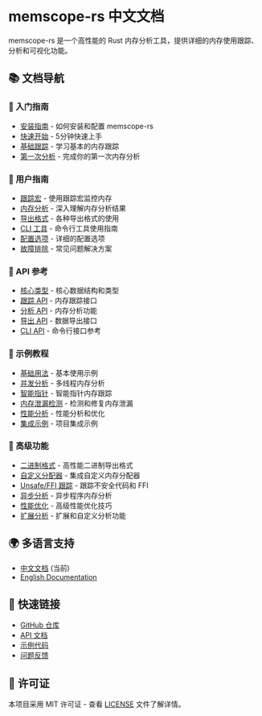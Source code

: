 # memscope-rs 中文文档

memscope-rs 是一个高性能的 Rust 内存分析工具，提供详细的内存使用跟踪、分析和可视化功能。

## 📚 文档导航

### 🚀 入门指南
- [安装指南](getting-started/installation.md) - 如何安装和配置 memscope-rs
- [快速开始](getting-started/quick-start.md) - 5分钟快速上手
- [基础跟踪](getting-started/basic-tracking.md) - 学习基本的内存跟踪
- [第一次分析](getting-started/first-analysis.md) - 完成你的第一次内存分析

### 📖 用户指南
- [跟踪宏](user-guide/tracking-macros.md) - 使用跟踪宏监控内存
- [内存分析](user-guide/memory-analysis.md) - 深入理解内存分析结果
- [导出格式](user-guide/export-formats.md) - 各种导出格式的使用
- [CLI 工具](user-guide/cli-tools.md) - 命令行工具使用指南
- [配置选项](user-guide/configuration.md) - 详细的配置选项
- [故障排除](user-guide/troubleshooting.md) - 常见问题解决方案

### 🔧 API 参考
- [核心类型](api-reference/core-types.md) - 核心数据结构和类型
- [跟踪 API](api-reference/tracking-api.md) - 内存跟踪接口
- [分析 API](api-reference/analysis-api.md) - 内存分析功能
- [导出 API](api-reference/export-api.md) - 数据导出接口
- [CLI API](api-reference/cli-api.md) - 命令行接口参考

### 📝 示例教程
- [基础用法](examples/basic-usage.md) - 基本使用示例
- [并发分析](examples/concurrent-analysis.md) - 多线程内存分析
- [智能指针](examples/smart-pointers.md) - 智能指针内存跟踪
- [内存泄漏检测](examples/memory-leak-detection.md) - 检测和修复内存泄漏
- [性能分析](examples/performance-profiling.md) - 性能分析和优化
- [集成示例](examples/integration-examples.md) - 项目集成示例

### 🚀 高级功能
- [二进制格式](advanced/binary-format.md) - 高性能二进制导出格式
- [自定义分配器](advanced/custom-allocator.md) - 集成自定义内存分配器
- [Unsafe/FFI 跟踪](advanced/unsafe-ffi-tracking.md) - 跟踪不安全代码和 FFI
- [异步分析](advanced/async-analysis.md) - 异步程序内存分析
- [性能优化](advanced/performance-optimization.md) - 高级性能优化技巧
- [扩展分析](advanced/extending-analysis.md) - 扩展和自定义分析功能

## 🌍 多语言支持

- [中文文档](../zh/) (当前)
- [English Documentation](../en/)

## 🎯 快速链接

- [GitHub 仓库](https://github.com/your-org/memscope-rs)
- [API 文档](https://docs.rs/memscope-rs)
- [示例代码](https://github.com/your-org/memscope-rs/tree/main/examples)
- [问题反馈](https://github.com/your-org/memscope-rs/issues)

## 📄 许可证

本项目采用 MIT 许可证 - 查看 [LICENSE](../../LICENSE) 文件了解详情。